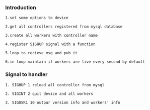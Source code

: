 ### Introduction

    1.set some options to device

    2.get all controllers registered from mysql database

    3.create all workers with controller name

    4.register SIGHUP signal with a function

    5.loop to recieve msg and pub it

    6.in loop maintain if workers are live every second by default 


### Signal to handler

    1. SIGHUP 1 reload all controller from mysql 

    2. SIGINT 2 quit device and all workers

    3. SIGUSR1 10 outpur version info and workers' info
